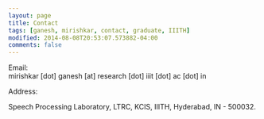 ```yaml
---
layout: page
title: Contact
tags: [ganesh, mirishkar, contact, graduate, IIITH]
modified: 2014-08-08T20:53:07.573882-04:00
comments: false
---
```


Email:  
mirishkar [dot] ganesh [at] research [dot] iiit [dot] ac [dot]  in

Address:  

Speech Processing Laboratory, LTRC,
KCIS, IIITH,
Hyderabad, IN - 500032.  